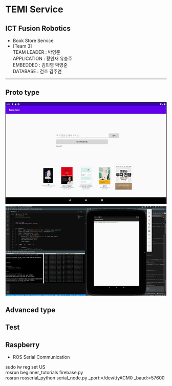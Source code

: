 # TEMI Service
## ICT Fusion Robotics 
- Book Store Service  
- [Team 3]   
TEAM LEADER : 박영준   
APPLICATION : 황인재 유승주  
EMBEDDED    : 김민영 박영준  
DATABASE    : 건호  김주연  
---
## Proto type
![temi](temi_screen.jpg)
![temi](ROS.png)
## Advanced type

## Test 


## Raspberry
- ROS Serial Communication  

sudo iw reg set US  
rosrun beginner_tutorials firebase.py   
rosrun rosserial_python serial_node.py _port:=/dev/ttyACM0 _baud:=57600  


